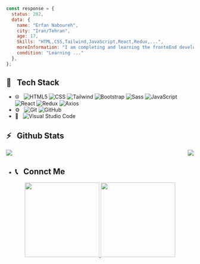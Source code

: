 ```javascript 
const response = {
  status: 202,
  data: {
    name: "Erfan Naboureh",
    city: "Iran/Tehran",
    age: 17,
    Skills: "HTML,CSS,Tailwind,JavaScript,React,Redux,...",
    moreInformation: "I am completing and learning the fronteEnd development",
    condition: "Learning ..."
  },
};
```
<h2>🔧 &nbsp; Tech Stack</h2>

- 🌐 &nbsp;
  ![HTML5](https://img.shields.io/badge/HTML5-E34F26?style=for-the-badge&logo=html5&logoColor=white)
  ![CSS](https://img.shields.io/badge/CSS3-1572B6?style=for-the-badge&logo=css3&logoColor=white)
  ![Tailwind](https://img.shields.io/badge/Tailwind_CSS-38B2AC?style=for-the-badge&logo=tailwind-css&logoColor=white)
  ![Bootstrap](https://img.shields.io/badge/Bootstrap-563D7C?style=for-the-badge&logo=bootstrap&logoColor=white)
  ![Sass](https://img.shields.io/badge/Sass-CC6699?style=for-the-badge&logo=sass&logoColor=white)
  ![JavaScript](https://img.shields.io/badge/JavaScript-323330?style=for-the-badge&logo=javascript&logoColor=F7DF1E)
  ![React](https://img.shields.io/badge/React-20232A?style=for-the-badge&logo=react&logoColor=61DAFB)
  ![Redux](https://img.shields.io/badge/Redux-593D88?style=for-the-badge&logo=redux&logoColor=white)
  ![Axios](https://img.shields.io/badge/axios-671ddf?&style=for-the-badge&logo=axios&logoColor=white)
- ⚙️ &nbsp;
  ![Git](https://img.shields.io/badge/GIT-E44C30?style=for-the-badge&logo=git&logoColor=white)
  ![GitHub](https://img.shields.io/badge/GitHub-100000?style=for-the-badge&logo=github&logoColor=whiteb)
- 🔧 &nbsp;
  ![Visual Studio Code](https://img.shields.io/badge/Visual_Studio_Code-0078D4?style=for-the-badge&logo=visual%20studio%20code&logoColor=white)
<h2>⚡️ &nbsp; Github Stats</h2>

<a href="https://github.com/sabzlearn-ir">
  <img align="right" src="https://github-readme-stats.vercel.app/api/top-langs/?username=ERFAN7255" />
  <img src="https://github-readme-stats.vercel.app/api?username=ERFAN7255&show_icons=true&theme=radical"/>
</a>

- <h2>📞 &nbsp; Connct Me </h2>

 <p align="center">
  <a href="https://www.instagram.com/erfan.nbre?igsh=NDlteHYxNnJwdWoz/">
    <img width="200px" src="https://img.shields.io/badge/Instagram-E4405F?style=for-the-badge&logo=instagram&logoColor=white" />
  </a>
  <a href="https://t.me/ERFAN_725/">
    <img width="200px" src="https://img.shields.io/badge/Telegram-2CA5E0?style=for-the-badge&logo=telegram&logoColor=white" />
  </a>
</p>

<br />

